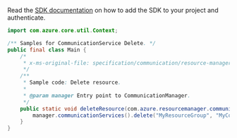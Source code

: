 Read the [SDK documentation](https://github.com/Azure/azure-sdk-for-java/blob/azure-resourcemanager-communication_1.1.0-beta.1/sdk/communication/azure-resourcemanager-communication/README.md) on how to add the SDK to your project and authenticate.

```java
import com.azure.core.util.Context;

/** Samples for CommunicationService Delete. */
public final class Main {
    /*
     * x-ms-original-file: specification/communication/resource-manager/Microsoft.Communication/stable/2020-08-20/examples/delete.json
     */
    /**
     * Sample code: Delete resource.
     *
     * @param manager Entry point to CommunicationManager.
     */
    public static void deleteResource(com.azure.resourcemanager.communication.CommunicationManager manager) {
        manager.communicationServices().delete("MyResourceGroup", "MyCommunicationResource", Context.NONE);
    }
}
```
